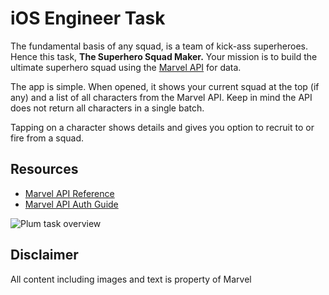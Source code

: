 iOS Engineer Task
=====================

The fundamental basis of any squad, is a team of kick-ass superheroes. Hence this task,
**The Superhero Squad Maker.** Your mission is to build the ultimate superhero squad using
the [Marvel API](https://developer.marvel.com) for data.

The app is simple. When opened, it shows your current squad at the top (if any) and a list of all characters from the Marvel API. Keep in mind the API does not return all characters in a single batch.

Tapping on a character shows details and gives you option to recruit to or fire from a squad.

Resources
---------

* [Marvel API Reference](https://developer.marvel.com/docs)
* [Marvel API Auth Guide](https://developer.marvel.com/documentation/authorization)

![Plum task overview](https://i.imgur.com/lDBAHuv.png)

Disclaimer
----------

All content including images and text is property of Marvel

